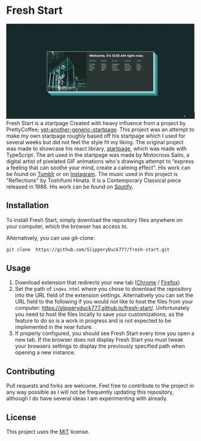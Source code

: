 # Fresh Start
![Screenshot of Fresh Start](https://raw.githubusercontent.com/SlipperyDuck777/fresh-start/main/screenshots/screenshot.gif)
Fresh Start is a startpage Created with heavy influence from a project by PrettyCoffee; [yet-another-generic-startpage](https://github.com/PrettyCoffee/yet-another-generic-startpage).  This project was an attempt to make my own startpage roughly based off his startpage which I used for several weeks but did not feel the style fit my liking.  The original project was made to showcase his react library, [startpage](https://github.com/PrettyCoffee/startpage), which was made with TypeScript. The art used in the startpage was made by Motocross Saito, a digital artist of pixelated GIF animations who's drawings attempt to “express a feeling that can soothe your mind, create a calming effect". His work can be found on [Tumblr](https://motocross-arts.tumblr.com/) or on [Instagram](https://www.instagram.com/moot_sai/). The music used in this project is "Reflections" by Toshifumi Hinata. It is a Contemporary Classical piece released in 1986. His work can be found on [Spotify](https://open.spotify.com/artist/08tfDO4dSrwxax35a3HIMC).

## Installation

To install Fresh Start, simply download the repository files anywhere on your computer, which the browser has access to. 

Alternatively, you can use git-clone:

```bash
git clone  https://github.com/SlipperyDuck777/fresh-start.git
```

## Usage

1. Download extension that redirects your new tab ([Chrome](https://chrome.google.com/webstore/detail/new-tab-redirect/icpgjfneehieebagbmdbhnlpiopdcmna) / [Firefox](https://addons.mozilla.org/en-US/firefox/addon/new-tab-override/))
2. Set the path of `index.html` where you chose to download the repository into the URL field of the extension settings. Alternatively you can set the URL field to the following if you would not like to host the files from your computer: https://slipperyduck777.github.io/fresh-start/. Unfortunately you need to host the files locally to save your customizations, as the feature to do so is a work in progress and is not expected to be implemented in the near future.
4. If properly configured, you should see Fresh Start every time you open a new tab. If the browser does not display Fresh Start you must tweak your browsers settings to display the previously specified path when opening a new instance.
## Contributing
Pull requests and forks are welcome. Feel free to contribute to the project in any way possible as I will not be frequently updating this repository, although I do have several ideas I am experimenting with already.

## License
This project uses the [MIT](https://choosealicense.com/licenses/mit/) license.
